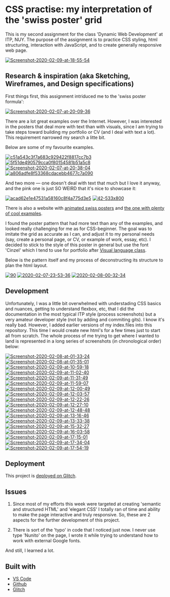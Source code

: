 <!-- Every README should start with an H1 -->
# CSS practise: my interpretation of the 'swiss poster' grid
<!-- A one sentence description of the project or assignment -->
This is my second assignment for the class 'Dynamic Web Development' at ITP, NUY. The purpose of the assignment is to practice CSS styling, html structuring, interaction with JavaScript, and to create generally responsive web page. 

<a href="https://imgbb.com/"><img src="https://i.ibb.co/qDrq25N/Screenshot-2020-02-09-at-18-55-54.png" alt="Screenshot-2020-02-09-at-18-55-54" border="0"></a>

<!-- It is good practice to add an about or summary -->
## Research & inspiration (aka Sketching, Wireframes, and Design specifications)

First things first, this assignment intriduced me to the 'swiss poster formula':

<a href="https://imgbb.com/"><img src="https://i.ibb.co/CzXXSnq/Screenshot-2020-02-07-at-20-09-36.png" alt="Screenshot-2020-02-07-at-20-09-36" border="0"></a>

There are a lot great examples over the Internet. However, I was interested in the posters that deal more with text than with visuals, since I am trying to take steps toward building my portfolio or CV (and I deal with text a lot). This requirement narrowed my search a litte bit.

Below are some of my favourite examples.

<a href="https://ibb.co/vj6fq0w"><img src="https://i.ibb.co/kSszBNH/c51a543c3f7a683c929422f8817cc7b3.jpg" alt="c51a543c3f7a683c929422f8817cc7b3" border="0"></a>
<a href="https://ibb.co/j4Ym0jZ"><img src="https://i.ibb.co/zfgp9tH/5f51de490579cca0f80154581b51a5c8.jpg" alt="5f51de490579cca0f80154581b51a5c8" border="0"></a>
<a href="https://ibb.co/KzfnPbr"><img src="https://i.ibb.co/HpbZSBH/Screenshot-2020-02-07-at-20-38-04.png" alt="Screenshot-2020-02-07-at-20-38-04" border="0"></a>
<a href="https://ibb.co/vBS0fKj"><img src="https://i.ibb.co/kytNzWS/a806adfe8f53368cdacebb4677c7a090.jpg" alt="a806adfe8f53368cdacebb4677c7a090" border="0"></a>

And two more — one doesn't deal with text that much but I love it anyway, and the pink one is just SO WEIRD that it's nice to showcase it:

<a href="https://imgbb.com/"><img src="https://i.ibb.co/JBRzPqD/acad62e1e47531a58160c8f4a775d3e5.jpg" alt="acad62e1e47531a58160c8f4a775d3e5" border="0"></a>
<a href="https://ibb.co/wKQncjN"><img src="https://i.ibb.co/hKdGYwR/42-533x800.jpg" alt="42-533x800" border="0"></a>

There is also a website with <a href="https://swissincss.com/akari.html">animated swiss posters</a> and <a href="https://inspirationfeed.com/swiss-graphic-design/2/">the one with plenty of cool examples</a>. 

I found the poster pattern that had more text than any of the examples, and looked really challenging for me as for CSS-beginner. The goal was to imitate the grid as accurate as I can, and adjust it to my personal needs (say, create a personal page, or CV, or example of work, essay, etc). I decided to stick to the style of this poster in general but use the font 'Cinzel' which I tend to use for portfolio after <a href="https://medium.com/@elenaglazkova/visual-language-edited-poster-and-personal-brand-21b8fe5957d2">Visual language class</a>.

Below is the pattern itself and my process of deconstructing its structure to plan the html layout.

<a href="https://ibb.co/jz51QtM"><img src="https://i.ibb.co/G9Jb8m2/90.jpg" alt="90" border="0"></a>
<a href="https://ibb.co/cv2ZSG5"><img src="https://i.ibb.co/z5PBTyc/2020-02-07-23-53-36.jpg" alt="2020-02-07-23-53-36" border="0"></a>
<a href="https://ibb.co/T4BtmQ3"><img src="https://i.ibb.co/wSN4Mnm/2020-02-08-00-32-34.jpg" alt="2020-02-08-00-32-34" border="0"></a>

<!-- It is essential to describe how to set up your project -->
## Development 
Unfortunately, I was a little bit overwhelmed with understading CSS basics and nuances, getting to understand flexbox, etc, that I did the documentation in the most typical ITP style (process screenshots) but a very amateur developer style (not by adding and commiting gits). 
I know it's really bad. However, I added earlier versions of my index.files into this repository. This time I would create new html's for a few times just to start all from scratch. The whole process of me trying to get where I wanted to land is represented in a long series of screenshots (in chronological order) below:

<a href="https://ibb.co/8NXszQ1"><img src="https://i.ibb.co/pbnwWkY/Screenshot-2020-02-08-at-01-33-24.png" alt="Screenshot-2020-02-08-at-01-33-24" border="0"></a>
<a href="https://ibb.co/R0vFjBB"><img src="https://i.ibb.co/jM6NJWW/Screenshot-2020-02-08-at-01-35-01.png" alt="Screenshot-2020-02-08-at-01-35-01" border="0"></a>
<a href="https://ibb.co/HDGD541"><img src="https://i.ibb.co/8DPD1sT/Screenshot-2020-02-09-at-10-59-18.png" alt="Screenshot-2020-02-09-at-10-59-18" border="0"></a>
<a href="https://ibb.co/bHLNp6W"><img src="https://i.ibb.co/VHDMXLj/Screenshot-2020-02-09-at-11-02-40.png" alt="Screenshot-2020-02-09-at-11-02-40" border="0"></a>
<a href="https://ibb.co/XymD1fp"><img src="https://i.ibb.co/f8m9fVt/Screenshot-2020-02-09-at-11-31-49.png" alt="Screenshot-2020-02-09-at-11-31-49" border="0"></a>
<a href="https://ibb.co/PGg9hRf"><img src="https://i.ibb.co/WvfPyQY/Screenshot-2020-02-09-at-11-59-07.png" alt="Screenshot-2020-02-09-at-11-59-07" border="0"></a>
<a href="https://ibb.co/kS4hvvh"><img src="https://i.ibb.co/hmBKwwK/Screenshot-2020-02-09-at-12-00-49.png" alt="Screenshot-2020-02-09-at-12-00-49" border="0"></a>
<a href="https://ibb.co/rtcGzDh"><img src="https://i.ibb.co/59nWSb3/Screenshot-2020-02-09-at-12-03-57.png" alt="Screenshot-2020-02-09-at-12-03-57" border="0"></a>
<a href="https://ibb.co/mFN7sVz"><img src="https://i.ibb.co/prhpDBX/Screenshot-2020-02-09-at-12-22-26.png" alt="Screenshot-2020-02-09-at-12-22-26" border="0"></a>
<a href="https://ibb.co/89gh615"><img src="https://i.ibb.co/6F0dgjP/Screenshot-2020-02-09-at-12-27-10.png" alt="Screenshot-2020-02-09-at-12-27-10" border="0"></a>
<a href="https://ibb.co/Z8G8kzy"><img src="https://i.ibb.co/YkPkqBv/Screenshot-2020-02-09-at-12-48-48.png" alt="Screenshot-2020-02-09-at-12-48-48" border="0"></a>
<a href="https://ibb.co/RYb06jL"><img src="https://i.ibb.co/ydPyk4L/Screenshot-2020-02-09-at-13-16-46.png" alt="Screenshot-2020-02-09-at-13-16-46" border="0"></a>
<a href="https://ibb.co/Zd8XxH6"><img src="https://i.ibb.co/Q9NQM8F/Screenshot-2020-02-09-at-13-33-38.png" alt="Screenshot-2020-02-09-at-13-33-38" border="0"></a>
<a href="https://ibb.co/CKK6VWv"><img src="https://i.ibb.co/RTTNQ7P/Screenshot-2020-02-09-at-15-32-27.png" alt="Screenshot-2020-02-09-at-15-32-27" border="0"></a>
<a href="https://ibb.co/yWpLCSZ"><img src="https://i.ibb.co/3Bvtbzj/Screenshot-2020-02-09-at-16-03-58.png" alt="Screenshot-2020-02-09-at-16-03-58" border="0"></a>
<a href="https://ibb.co/wcKK4GK"><img src="https://i.ibb.co/ph33dV3/Screenshot-2020-02-09-at-17-15-01.png" alt="Screenshot-2020-02-09-at-17-15-01" border="0"></a>
<a href="https://ibb.co/vZ2QrFM"><img src="https://i.ibb.co/727RTf0/Screenshot-2020-02-09-at-17-34-04.png" alt="Screenshot-2020-02-09-at-17-34-04" border="0"></a>
<a href="https://ibb.co/Jdfz9fK"><img src="https://i.ibb.co/PY75d7N/Screenshot-2020-02-09-at-17-54-19.png" alt="Screenshot-2020-02-09-at-17-54-19" border="0"></a>

## Deployment

This project is <a href="https://glitch.com/~eglazkova-dwd-a2-swiss-poster-design-css">deployed on Glitch</a>. 

## Issues 

1. Since most of my efforts this week were targeted at creating 'semantic and structured HTML' and 'elegant CSS' I totally ran of time and ability to make the page interactive and truly responsive. 
So, these are 2 aspects for the further development of this project. 

2. There is sort of the 'typo' in code that I noticed just now. I never use type 'Nunito' on the page, I wrote it while trying to understand how to work with external Google fonts.

And still, I learned a lot. 


## Built with

* [VS Code](https://code.visualstudio.com/)
* [Github](https://github.com)
* [Glitch](https://glitch.com/)













